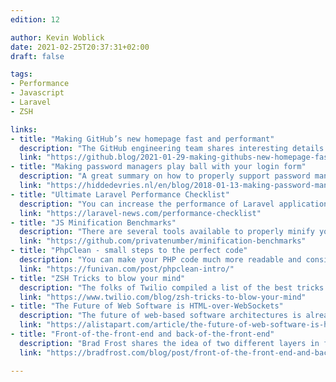 ```yaml
---
edition: 12

author: Kevin Woblick
date: 2021-02-25T20:37:31+02:00
draft: false

tags:
- Performance
- Javascript
- Laravel
- ZSH

links:
- title: "Making GitHub’s new homepage fast and performant"
  description: "The GitHub engineering team shares interesting details about the performance optimizations for the Github homepage."
  link: "https://github.blog/2021-01-29-making-githubs-new-homepage-fast-and-performant/"
- title: "Making password managers play ball with your login form"
  description: "A great summary on how to properly support password manages in login forms by Hidde de Vries."
  link: "https://hiddedevries.nl/en/blog/2018-01-13-making-password-managers-play-ball-with-your-login-form"
- title: "Ultimate Laravel Performance Checklist"
  description: "You can increase the performance of Laravel applications with many small changes. Paras Malhotra shared a checklist to optimize the performance of your application."
  link: "https://laravel-news.com/performance-checklist"
- title: "JS Minification Benchmarks"
  description: "There are several tools available to properly minify your JS scripts. This benchmark checks the performance of the most popular tools."
  link: "https://github.com/privatenumber/minification-benchmarks"
- title: "PhpClean - small steps to the perfect code"
  description: "You can make your PHP code much more readable and consistent with PhpClean, a coding strategy and ruleset, which is available as a plugin for PhpStorm."
  link: "https://funivan.com/post/phpclean-intro/"
- title: "ZSH Tricks to blow your mind"
  description: "The folks of Twilio compiled a list of the best tricks and tipps for the ZSH shell."
  link: "https://www.twilio.com/blog/zsh-tricks-to-blow-your-mind"
- title: "The Future of Web Software is HTML-over-WebSockets"
  description: "The future of web-based software architectures is already taking form, and this time it’s server-rendered (again)."
  link: "https://alistapart.com/article/the-future-of-web-software-is-html-over-websockets/"
- title: "Front-of-the-front-end and back-of-the-front-end"
  description: "Brad Frost shares the idea of two different layers in frontend web development: the front and back end."
  link: "https://bradfrost.com/blog/post/front-of-the-front-end-and-back-of-the-front-end-web-development/"

---
```

